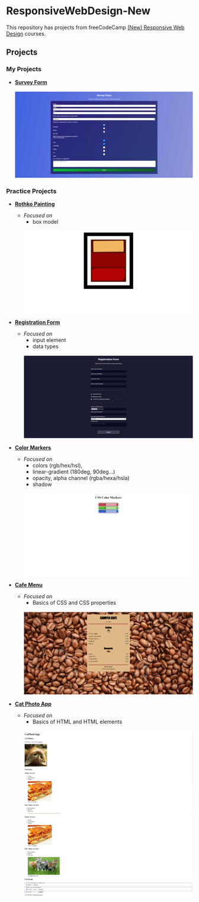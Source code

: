 # ResponsiveWebDesign-New
This repository has projects from freeCodeCamp [(New) Responsive Web Design](https://www.freecodecamp.org/learn/2022/responsive-web-design/) courses.

## Projects

### My Projects

- [**Survey Form**](https://github.com/HakanK003/ResponsiveWebDesign-New/tree/main/SurveyForm)
        <div>
          <br>
          <img src="projectsScreenshots/SurveyFormSS.png">
        </div>

### Practice Projects

- [**Rothko Painting**](https://github.com/HakanK003/ResponsiveWebDesign-New/tree/main/RothkoPainting)
    - *Focused on* 
        - box model
        <div>
          <br>
          <img src="projectsScreenshots/RothkoPaintingSS.png">
        </div>

- [**Registration Form**](https://github.com/HakanK003/ResponsiveWebDesign-New/tree/main/RegistrationForm)
    - *Focused on* 
        - input element
        - data types
        <div>
          <br>
          <img src="projectsScreenshots/RegistrationFormSS.png">
        </div>

- [**Color Markers**](https://github.com/HakanK003/ResponsiveWebDesign-New/tree/main/ColorMarkers)
    - *Focused on* 
        - colors (rgb/hex/hsl), 
        - linear-gradient (180deg, 90deg...)
        - opacity, alpha channel (rgba/hexa/hsla)
        - shadow
        <div>
          <br>
          <img src="projectsScreenshots/ColoredMarkesSS.png">
        </div>
    
- [**Cafe Menu**](https://github.com/HakanK003/ResponsiveWebDesign-New/tree/main/CafeMenu)
    - *Focused on* 
        - Basics of CSS and CSS properties
        <div>
          <br>
          <img src="projectsScreenshots/CafeMenuSS.png">
        </div>


- [**Cat Photo App**](https://github.com/HakanK003/ResponsiveWebDesign-New/tree/main/CatPhotoApp)
    - *Focused on* 
        - Basics of HTML and HTML elements
        <div>
          <br>
          <img src="projectsScreenshots/CatPhotoAppSS1.png">
          <img src="projectsScreenshots/CatPhotoAppSS2.png">
        </div>